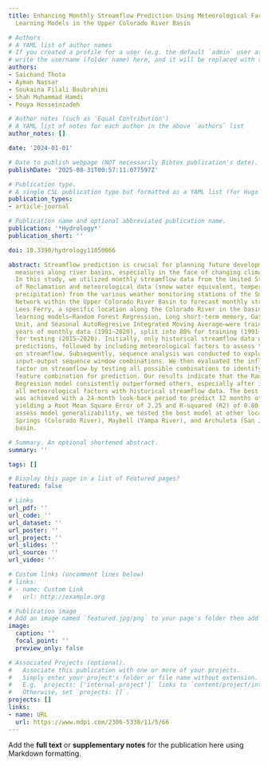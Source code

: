 ```yaml
---
title: Enhancing Monthly Streamflow Prediction Using Meteorological Factors and Machine
  Learning Models in the Upper Colorado River Basin

# Authors
# A YAML list of author names
# If you created a profile for a user (e.g. the default `admin` user at `content/authors/admin/`), 
# write the username (folder name) here, and it will be replaced with their full name and linked to their profile.
authors:
- Saichand Thota
- Ayman Nassar
- Soukaina Filali Boubrahimi
- Shah Muhammad Hamdi
- Pouya Hosseinzadeh

# Author notes (such as 'Equal Contribution')
# A YAML list of notes for each author in the above `authors` list
author_notes: []

date: '2024-01-01'

# Date to publish webpage (NOT necessarily Bibtex publication's date).
publishDate: '2025-08-31T00:57:11.077597Z'

# Publication type.
# A single CSL publication type but formatted as a YAML list (for Hugo requirements).
publication_types:
- article-journal

# Publication name and optional abbreviated publication name.
publication: '*Hydrology*'
publication_short: ''

doi: 10.3390/hydrology11050066

abstract: Streamflow prediction is crucial for planning future developments and safety
  measures along river basins, especially in the face of changing climate patterns.
  In this study, we utilized monthly streamflow data from the United States Bureau
  of Reclamation and meteorological data (snow water equivalent, temperature, and
  precipitation) from the various weather monitoring stations of the Snow Telemetry
  Network within the Upper Colorado River Basin to forecast monthly streamflow at
  Lees Ferry, a specific location along the Colorado River in the basin. Four machine
  learning models—Random Forest Regression, Long short-term memory, Gated Recurrent
  Unit, and Seasonal AutoRegresive Integrated Moving Average—were trained using 30
  years of monthly data (1991–2020), split into 80% for training (1991–2014) and 20%
  for testing (2015–2020). Initially, only historical streamflow data were used for
  predictions, followed by including meteorological factors to assess their impact
  on streamflow. Subsequently, sequence analysis was conducted to explore various
  input-output sequence window combinations. We then evaluated the influence of each
  factor on streamflow by testing all possible combinations to identify the optimal
  feature combination for prediction. Our results indicate that the Random Forest
  Regression model consistently outperformed others, especially after integrating
  all meteorological factors with historical streamflow data. The best performance
  was achieved with a 24-month look-back period to predict 12 months of streamflow,
  yielding a Root Mean Square Error of 2.25 and R-squared (R2) of 0.80. Finally, to
  assess model generalizability, we tested the best model at other locations—Greenwood
  Springs (Colorado River), Maybell (Yampa River), and Archuleta (San Juan) in the
  basin.

# Summary. An optional shortened abstract.
summary: ''

tags: []

# Display this page in a list of Featured pages?
featured: false

# Links
url_pdf: ''
url_code: ''
url_dataset: ''
url_poster: ''
url_project: ''
url_slides: ''
url_source: ''
url_video: ''

# Custom links (uncomment lines below)
# links:
# - name: Custom Link
#   url: http://example.org

# Publication image
# Add an image named `featured.jpg/png` to your page's folder then add a caption below.
image:
  caption: ''
  focal_point: ''
  preview_only: false

# Associated Projects (optional).
#   Associate this publication with one or more of your projects.
#   Simply enter your project's folder or file name without extension.
#   E.g. `projects: ['internal-project']` links to `content/project/internal-project/index.md`.
#   Otherwise, set `projects: []`.
projects: []
links:
- name: URL
  url: https://www.mdpi.com/2306-5338/11/5/66
---
```


Add the **full text** or **supplementary notes** for the publication here using Markdown formatting.
